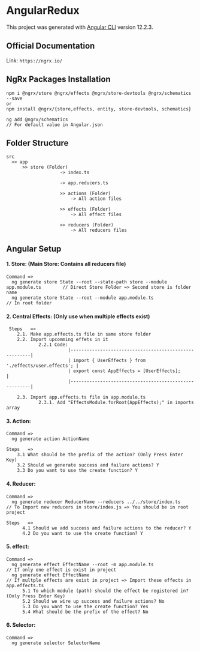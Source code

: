 # AngularRedux

This project was generated with [Angular CLI](https://github.com/angular/angular-cli) version 12.2.3.

## Official Documentation

Link: `https://ngrx.io/`

## NgRx Packages Installation
    npm i @ngrx/store @ngrx/effects @ngrx/store-devtools @ngrx/schematics --save
    or
    npm install @ngrx/{store,effects, entity, store-devtools, schematics}

    ng add @ngrx/schematics                                                         // For default value in Angular.json


## Folder Structure
    src 
      >> app 
          >> store (Folder) 
                        -> index.ts
                        
                        -> app.reducers.ts 
                        
                        >> actions (Folder)        
                            -> All action files
                            
                        >> effects (Folder) 
                            -> All effect files
                            
                        >> reducers (Folder) 
                            -> All reducers files


## Angular Setup 
#### 1. Store: (Main Store: Contains all reducers file) 
    Command => 
      ng generate store State --root --state-path store --module app.module.ts        // Direct Store Folder => Second store is folder name
      ng generate store State --root --module app.module.ts                           // In root folder

#### 2. Central Effects: (Only use when multiple effects exist) 
     Steps   =>
        2.1. Make app.effects.ts file in same store folder
        2.2. Import upcomming effets in it
                2.2.1 Code:
                           |-------------------------------------------------------|
                           | import { UserEffects } from './effects/user.effects'; |
                           | export const AppEffects = [UserEffects];              |
                           |-------------------------------------------------------|
                            
        2.3. Import app.effects.ts file in app.module.ts 
                2.3.1. Add "EffectsModule.forRoot(AppEffects);" in imports array

#### 3. Action:
    Command => 
      ng generate action ActionName
      
    Steps   =>
        3.1 What should be the prefix of the action? (Only Press Enter Key)
        3.2 Should we generate success and failure actions? Y
        3.3 Do you want to use the create function? Y

#### 4. Reducer:
    Command => 
      ng generate reducer ReducerName --reducers ../../store/index.ts                 // To Import new reducers in store/index.js => You should be in root project
      
    Steps   =>
          4.1 Should we add success and failure actions to the reducer? Y
          4.2 Do you want to use the create function? Y

#### 5. effect:
    Command => 
      ng generate effect EffectName --root -m app.module.ts                            // If only one effect is exist in project
      ng generate effect EffectName                                                    // If multple effects are exist in project => Import these effects in app.effects.ts
          5.1 To which module (path) should the effect be registered in? (Only Press Enter Key)
          5.2 Should we wire up success and failure actions? No
          5.3 Do you want to use the create function? Yes
          5.4 What should be the prefix of the effect? No

#### 6. Selector:
    Command => 
      ng generate selector SelectorName
